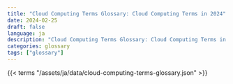 ```yaml
---
title: "Cloud Computing Terms Glossary: Cloud Computing Terms in 2024"  
date: 2024-02-25
draft: false
language: ja
description: "Cloud Computing Terms Glossary: Cloud Computing Terms in 2024 | Cloud Computing Terms Glossary"
categories: glossary
tags: ["glossary"]
---
```


{{< terms "/assets/ja/data/cloud-computing-terms-glossary.json" >}}